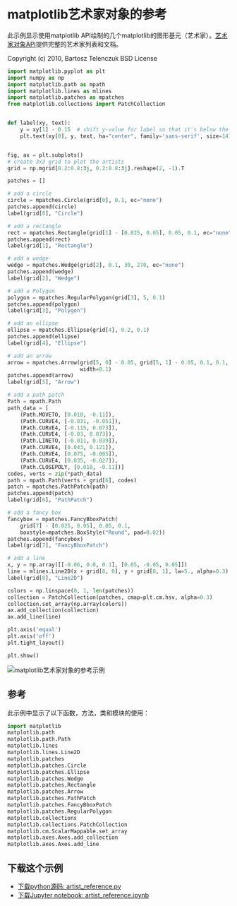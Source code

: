 # matplotlib艺术家对象的参考

此示例显示使用matplotlib API绘制的几个matplotlib的图形基元（艺术家）。[艺术家对象API](https://matplotlib.org/api/artist_api.html#artist-api)提供完整的艺术家列表和文档。

Copyright (c) 2010, Bartosz Telenczuk BSD License

```python
import matplotlib.pyplot as plt
import numpy as np
import matplotlib.path as mpath
import matplotlib.lines as mlines
import matplotlib.patches as mpatches
from matplotlib.collections import PatchCollection


def label(xy, text):
    y = xy[1] - 0.15  # shift y-value for label so that it's below the artist
    plt.text(xy[0], y, text, ha="center", family='sans-serif', size=14)


fig, ax = plt.subplots()
# create 3x3 grid to plot the artists
grid = np.mgrid[0.2:0.8:3j, 0.2:0.8:3j].reshape(2, -1).T

patches = []

# add a circle
circle = mpatches.Circle(grid[0], 0.1, ec="none")
patches.append(circle)
label(grid[0], "Circle")

# add a rectangle
rect = mpatches.Rectangle(grid[1] - [0.025, 0.05], 0.05, 0.1, ec="none")
patches.append(rect)
label(grid[1], "Rectangle")

# add a wedge
wedge = mpatches.Wedge(grid[2], 0.1, 30, 270, ec="none")
patches.append(wedge)
label(grid[2], "Wedge")

# add a Polygon
polygon = mpatches.RegularPolygon(grid[3], 5, 0.1)
patches.append(polygon)
label(grid[3], "Polygon")

# add an ellipse
ellipse = mpatches.Ellipse(grid[4], 0.2, 0.1)
patches.append(ellipse)
label(grid[4], "Ellipse")

# add an arrow
arrow = mpatches.Arrow(grid[5, 0] - 0.05, grid[5, 1] - 0.05, 0.1, 0.1,
                       width=0.1)
patches.append(arrow)
label(grid[5], "Arrow")

# add a path patch
Path = mpath.Path
path_data = [
    (Path.MOVETO, [0.018, -0.11]),
    (Path.CURVE4, [-0.031, -0.051]),
    (Path.CURVE4, [-0.115, 0.073]),
    (Path.CURVE4, [-0.03, 0.073]),
    (Path.LINETO, [-0.011, 0.039]),
    (Path.CURVE4, [0.043, 0.121]),
    (Path.CURVE4, [0.075, -0.005]),
    (Path.CURVE4, [0.035, -0.027]),
    (Path.CLOSEPOLY, [0.018, -0.11])]
codes, verts = zip(*path_data)
path = mpath.Path(verts + grid[6], codes)
patch = mpatches.PathPatch(path)
patches.append(patch)
label(grid[6], "PathPatch")

# add a fancy box
fancybox = mpatches.FancyBboxPatch(
    grid[7] - [0.025, 0.05], 0.05, 0.1,
    boxstyle=mpatches.BoxStyle("Round", pad=0.02))
patches.append(fancybox)
label(grid[7], "FancyBboxPatch")

# add a line
x, y = np.array([[-0.06, 0.0, 0.1], [0.05, -0.05, 0.05]])
line = mlines.Line2D(x + grid[8, 0], y + grid[8, 1], lw=5., alpha=0.3)
label(grid[8], "Line2D")

colors = np.linspace(0, 1, len(patches))
collection = PatchCollection(patches, cmap=plt.cm.hsv, alpha=0.3)
collection.set_array(np.array(colors))
ax.add_collection(collection)
ax.add_line(line)

plt.axis('equal')
plt.axis('off')
plt.tight_layout()

plt.show()
```

![matplotlib艺术家对象的参考示例](https://matplotlib.org/_images/sphx_glr_artist_reference_001.png)

## 参考

此示例中显示了以下函数，方法，类和模块的使用：

```python
import matplotlib
matplotlib.path
matplotlib.path.Path
matplotlib.lines
matplotlib.lines.Line2D
matplotlib.patches
matplotlib.patches.Circle
matplotlib.patches.Ellipse
matplotlib.patches.Wedge
matplotlib.patches.Rectangle
matplotlib.patches.Arrow
matplotlib.patches.PathPatch
matplotlib.patches.FancyBboxPatch
matplotlib.patches.RegularPolygon
matplotlib.collections
matplotlib.collections.PatchCollection
matplotlib.cm.ScalarMappable.set_array
matplotlib.axes.Axes.add_collection
matplotlib.axes.Axes.add_line
```

## 下载这个示例
            
- [下载python源码: artist_reference.py](https://matplotlib.org/_downloads/artist_reference.py)
- [下载Jupyter notebook: artist_reference.ipynb](https://matplotlib.org/_downloads/artist_reference.ipynb)
